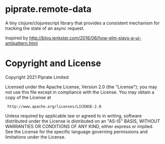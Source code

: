 # piprate.remote-data

A tiny clojure/clojurescript library that provides a consistent mechanism for tracking the state of an async request.

Inspired by http://blog.jenkster.com/2016/06/how-elm-slays-a-ui-antipattern.html

# Copyright and License

Copyright 2021 Piprate Limited

Licensed under the Apache License, Version 2.0 (the "License");
you may not use this file except in compliance with the License.
You may obtain a copy of the License at

     http://www.apache.org/licenses/LICENSE-2.0

Unless required by applicable law or agreed to in writing, software
distributed under the License is distributed on an "AS-IS" BASIS,
WITHOUT WARRANTIES OR CONDITIONS OF ANY KIND, either express or implied.
See the License for the specific language governing permissions and
limitations under the License.
